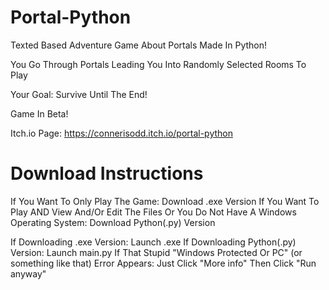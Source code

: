 # Portal-Python
Texted Based Adventure Game About Portals Made In Python!

You Go Through Portals Leading You Into Randomly Selected Rooms To Play

Your Goal: Survive Until The End!


Game In Beta!

Itch.io Page: https://connerisodd.itch.io/portal-python

# Download Instructions

If You Want To Only Play The Game: Download .exe Version
If You Want To Play AND View And/Or Edit The Files Or You Do Not Have A Windows Operating System: Download Python(.py) Version

If Downloading .exe Version: Launch .exe
If Downloading Python(.py) Version: Launch main.py
If That Stupid "Windows Protected Or PC" (or something like that) Error Appears: Just Click "More info" Then Click "Run anyway"
